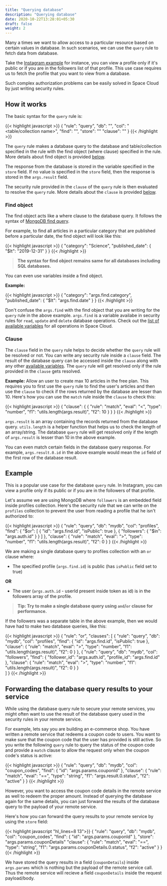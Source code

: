 ```yaml
---
title: "Querying database"
description: "Querying database"
date: 2020-10-22T13:28:01+05:30
draft: false
weight: 2
---
```


Many a times we want to allow access to a particular resource based on certain values in database. In such scenarios, we can use the `query` rule to fetch data from database.

Take the [Instagram example]() for instance, you can view a profile only if it's public or if you are in the followers list of that profile. This use case requires us to fetch the profile that you want to view from a database. 

Such complex authorization problems can be easily solved in Space Cloud by just writing security rules.

## How it works

The basic syntax for the `query` rule is:

{{< highlight javascript >}}
{
  "rule": "query",
  "db": "<alias name of the database to be queried>",
  "col": "<table/collection name>",
  "find": "<find object>",
  "store": "<variable to store the response>"
  "clause": "<clause>" 
}
{{< /highlight >}}

The `query` rule makes a database query to the database and table/collection specified in the rule with the find object (where clause) specified in the rule. More details about find object is provided [below]().

The response from the database is stored in the variable specified in the `store` field. If no value is specified in the `store` field, then the response is stored in the `args.result` field. 

The security rule provided in the `clause` of the `query` rule is then evaluated to resolve the `query` rule. More details about the `clause` is provided [below]().

### Find object

The find object acts like a where clause to the database query. It follows the syntax of [MongoDB find query](https://docs.mongodb.com/manual/reference/operator/query/).

For example, to find all articles in a particular category that are published before a particular date, the find object will look like this:  

{{< highlight javascript >}}
{
  "category": "Science",
  "published_date": { "$lt": "2019-12-31" }
}
{{< /highlight >}}

> **The syntax for find object remains same for all databases including SQL databases.**

You can even use variables inside a find object.

**Example:**

{{< highlight javascript >}}
{
  "category": "args.find.category",
  "published_date": { "$lt": "args.find.date" }
}
{{< /highlight >}}

Don't confuse the `args.find` with the find object that you are writing for the `query` rule in the above example. `args.find` is a variable availabe in security rules for `read`, `update` and `delete` database operations. Check out the [list of available variables]() for all operations in Space Cloud. 

### Clause

The `clause` field in the `query` rule helps to decide whether the `query` rule will be resolved or not. You can write any security rule inside a `clause` field. The result of the database query can be accessed inside the `clause` along with any other [available variables](). The `query` rule will get resolved only if the rule provided in the `clause` gets resolved.

**Example:** Allow an user to create max 10 articles in the free plan. This requires you to first use the `query` rule to find the user's articles and then use the `clause` to check if the rows returned by the database are lesser than 10. Here's how you can use the `match` rule inside the `clause` to check this:

{{< highlight javascript >}}
{
  "clause": {
    {
      "rule": "match",
      "eval": "<",
      "type": "number",
      "f1": "utils.length(args.result)",
      "f2": 10 
    }
  }
}
{{< /highlight >}}

`args.result` is an array containing the records returned from the database query. `utils.length` is a helper function that helps us to check the length of an array/string. The database `query` rule will get resolved only if the length of `args.result` is lesser than 10 in the above example.

You can even match certain fields in the database query response. For example, `args.result.0.id` in the above example would mean the `id` field of the first row of the database result.

## Example

This is a popular use case for the database `query` rule. In Instagram, you can view a profile only if its public or if you are in the followers of that profile.

Let's assume we are using MongoDB where `followers` is an embedded field inside profiles collection. Here's the security rule that we can write on the `profiles` collection to prevent the user from reading a profile that he isn't authorized to:

{{< highlight javascript >}}
{
  "rule": "query",
  "db": "mydb",
  "col": "profiles",
  "find": {
    "$or": [
      {
        "id": "args.find.id",
        "isPublic": true
      },
      {
        "followers": {
          "$in": "args.auth.id"
        }
      }
    ]
  },
  "clause": {
    "rule": "match",
     "eval": ">",
    "type": "number",
    "f1": "utils.length(args.result)",
    "f2": 0 
  }
}
{{< /highlight >}}

We are making a single database query to profiles collection with an `or` clause where:

- The specified profile (`args.find.id`) is public (has `isPublic` field set to true)

**OR**
- The user (`args.auth.id` - userId present inside token as id) is in the followers array of the profile.

> **Tip: Try to make a single database query using `and`/`or` clause for performance.** 

If the followers was a separate table in the above example, then we would have had to make two database queries, like this:

{{< highlight javascript >}}
{
  "rule": "or",
  "clauses": [
    {
      "rule": "query",
      "db": "mydb",
      "col": "profiles",
      "find": {
        "id": "args.find.id",
        "isPublic": true
      },
      "clause": {
        "rule": "match",
         "eval": ">",
        "type": "number",
        "f1": "utils.length(args.result)",
        "f2": 0 
      }
    },
    {
      "rule": "query",
      "db": "mydb",
      "col": "followers",
      "find": {
        "follower_id": "args.auth.id",
        "profile_id": "args.find.id"
      },
      "clause": {
        "rule": "match",
         "eval": ">",
        "type": "number",
        "f1": "utils.length(args.result)",
        "f2": 0 
      }
    }    
  ]
}
{{< /highlight >}}

## Forwarding the database query results to your service

While using the database query rule to secure your remote services, you might often want to use the result of the database query used in the security rules in your remote service.

For example, lets say you are building an e-commerce shop. You have written a remote service that redeems a coupon code to users. You want to make sure that the coupon code that the user has provided is still active. So you write the following `query` rule to query the status of the coupon code and provide a `match` clause to allow the request only when the coupon code's status is active:

{{< highlight javascript >}}
{
  "rule": "query",
  "db": "mydb",
  "col": "coupon_codes",
  "find": {
    "id": "args.params.couponId"
  },
  "clause": {
    "rule": "match",
     "eval": "==",
    "type": "string",
    "f1": "args.result.0.status",
    "f2": "active" 
  }
}
{{< /highlight >}}

However, you want to access the coupon code details in the remote service as well to redeem the proper amount. Instead of querying the database again for the same details, you can just forward the results of the database query to the payload of your remote service. 

Here's how you can forward the query results to your remote service by using the `store` field:

{{< highlight javascript "hl_lines=8 13">}}
{
  "rule": "query",
  "db": "mydb",
  "col": "coupon_codes",
  "find": {
    "id": "args.params.couponId"
  },
  "store": "args.params.couponDetails"
  "clause": {
    "rule": "match",
     "eval": "==",
    "type": "string",
    "f1": "args.params.couponDetails.0.status",
    "f2": "active" 
  }
}
{{< /highlight >}}

We have stored the query results in a field (`couponDetails`) inside `args.params` which is nothing but the payload of the remote service call. Thus the remote service will recieve a field `couponDetails` inside the request payload/body.

